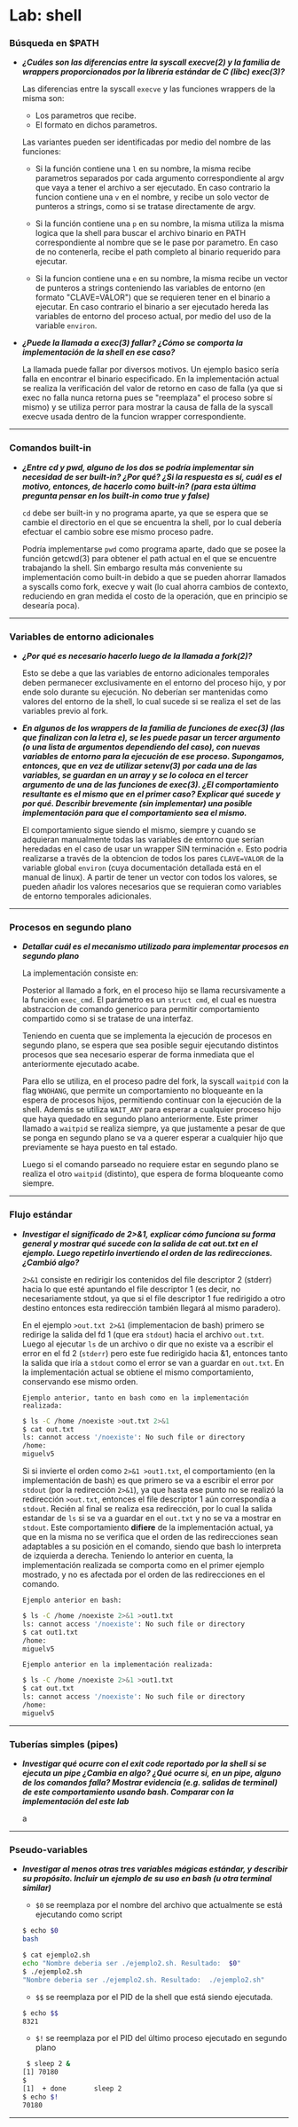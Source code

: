 # Lab: shell

### Búsqueda en $PATH

- ***¿Cuáles son las diferencias entre la syscall execve(2) y la familia de wrappers proporcionados por la librería estándar de C (libc) exec(3)?***

    Las diferencias entre la syscall `execve` y las funciones wrappers de la misma son:
    - Los parametros que recibe.
    - El formato en dichos parametros.

    Las variantes pueden ser identificadas por medio del nombre de las funciones:

    - Si la función contiene una `l` en su nombre, la misma recibe parametros separados por cada argumento correspondiente
    al argv que vaya a tener el archivo a ser ejecutado.
    En caso contrario la funcion contiene una `v` en el nombre, y recibe un solo vector de punteros a strings, como si se
    tratase directamente de argv.

    - Si la función contiene una `p` en su nombre, la misma utiliza la misma logica que la shell para buscar el archivo binario
    en PATH correspondiente al nombre que se le pase por parametro. 
    En caso de no contenerla, recibe el path completo al binario requerido para ejecutar.

    - Si la funcion contiene una `e` en su nombre, la misma recibe un vector de punteros a strings conteniendo las variables de entorno
    (en formato "CLAVE=VALOR") que se requieren tener en el binario a ejecutar.
    En caso contrario el binario a ser ejecutado hereda las variables de entorno del proceso actual, por medio del uso de la variable
    `environ`. 

- ***¿Puede la llamada a exec(3) fallar? ¿Cómo se comporta la implementación de la shell en ese caso?***

    La llamada puede fallar por diversos motivos. Un ejemplo basico sería falla en encontrar el binario especificado.
    En la implementación actual se realiza la verificación del valor de retorno en caso de falla (ya que si exec no falla nunca
    retorna pues se "reemplaza" el proceso sobre sí mismo) y se utiliza perror para mostrar la causa de falla de la syscall execve
    usada dentro de la funcion wrapper correspondiente.

---

### Comandos built-in

- ***¿Entre cd y pwd, alguno de los dos se podría implementar sin necesidad de ser built-in? ¿Por qué? ¿Si la respuesta es sí, cuál es el motivo, entonces, de hacerlo como built-in? (para esta última pregunta pensar en los built-in como true y false)***

    `cd` debe ser built-in y no programa aparte, ya que se espera que se cambie el directorio en el que se
    encuentra la shell, por lo cual debería efectuar el cambio sobre ese mismo proceso padre.

    Podría implementarse `pwd` como programa aparte, dado que se posee la función getcwd(3) para obtener el path actual en el que se 
    encuentre trabajando la shell. Sin embargo resulta más conveniente su implementación como built-in debido a que se pueden
    ahorrar llamados a syscalls como fork, execve y wait (lo cual ahorra cambios de contexto, reduciendo en gran medida el
    costo de la operación, que en principio se desearía poca).

---

### Variables de entorno adicionales

- ***¿Por qué es necesario hacerlo luego de la llamada a fork(2)?***

    Esto se debe a que las variables de entorno adicionales temporales deben permanecer exclusivamente en el entorno del proceso
    hijo, y por ende solo durante su ejecución. No deberían ser mantenidas como valores del entorno de la shell, lo cual sucede
    si se realiza el set de las variables previo al fork.

- ***En algunos de los wrappers de la familia de funciones de exec(3) (las que finalizan con la letra e), se les puede pasar un tercer argumento (o una lista de argumentos dependiendo del caso), con nuevas variables de entorno para la ejecución de ese proceso. Supongamos, entonces, que en vez de utilizar setenv(3) por cada una de las variables, se guardan en un array y se lo coloca en el tercer argumento de una de las funciones de exec(3). ¿El comportamiento resultante es el mismo que en el primer caso? Explicar qué sucede y por qué. Describir brevemente (sin implementar) una posible implementación para que el comportamiento sea el mismo.***

    El comportamiento sigue siendo el mismo, siempre y cuando se adquieran manualmente todas las variables de entorno que serían
    heredadas en el caso de usar un wrapper SIN terminación `e`. Esto podria realizarse a través de la obtencion de todos los
    pares `CLAVE=VALOR` de la variable global `environ` (cuya documentación detallada está en el manual de linux).
    A partir de tener un vector con todos los valores, se pueden añadir los valores necesarios que se requieran como variables
    de entorno temporales adicionales. 

---

### Procesos en segundo plano

- ***Detallar cuál es el mecanismo utilizado para implementar procesos en segundo plano***

    La implementación consiste en:

    Posterior al llamado a fork, en el proceso hijo se llama recursivamente a la función `exec_cmd`. El parámetro es un `struct cmd`, el 
    cual es nuestra abstraccion de comando generico para permitir comportamiento compartido como si se tratase de una interfaz.

    Teniendo en cuenta que se implementa la ejecución de procesos en segundo plano, se espera que sea posible seguir ejecutando
    distintos procesos que sea necesario esperar de forma inmediata que el anteriormente ejecutado acabe. 
    
    Para ello se utiliza, en el proceso padre del fork, la syscall `waitpid` con la flag `WNOHANG`, que permite un comportamiento no bloqueante en la espera de procesos
    hijos, permitiendo continuar con la ejecución de la shell. Además se utiliza `WAIT_ANY` para esperar a cualquier proceso hijo que
    haya quedado en segundo plano anteriormente. Este primer llamado a `waitpid` se realiza siempre, ya que justamente a pesar de que se
    ponga en segundo plano se va a querer esperar a cualquier hijo que previamente se haya puesto en tal estado.

    Luego si el comando parseado no requiere estar en segundo plano se realiza el otro `waitpid` (distinto), que espera de forma
    bloqueante como siempre.

---

### Flujo estándar

- ***Investigar el significado de 2>&1, explicar cómo funciona su forma general y mostrar qué sucede con la salida de cat out.txt en el ejemplo. Luego repetirlo invertiendo el orden de las redirecciones. ¿Cambió algo?***

    `2>&1` consiste en redirigir los contenidos del file descriptor 2 (stderr) hacia lo que esté apuntando el file descriptor 1 (es
    decir, no necesariamente stdout, ya que si el file descriptor 1 fue redirigido a otro destino entonces esta redirección también
    llegará al mismo paradero).

    En el ejemplo `>out.txt 2>&1` (implementacion de bash) primero se redirige la salida del fd 1 (que era `stdout`) hacia el archivo `out.txt`.
    Luego al ejecutar `ls` de un archivo o dir que no existe va a escribir el error en el fd 2 (`stderr`) pero este fue redirigido hacia &1, entonces tanto la salida que iría a `stdout` como el error se van a guardar en `out.txt`.
    En la implementación actual se obtiene el mismo comportamiento, conservando ese mismo orden.

    `Ejemplo anterior, tanto en bash como en la implementación realizada:`
    ```bash
    $ ls -C /home /noexiste >out.txt 2>&1
    $ cat out.txt
    ls: cannot access '/noexiste': No such file or directory
    /home:
    miguelv5
    ```

    Si si invierte el orden como `2>&1 >out1.txt`, el comportamiento (en la implementación de bash) es que primero se va a escribir el error por `stdout` (por la redirección `2>&1`), ya que hasta ese punto no se realizó la redirección `>out.txt`, entonces el file descriptor 1 aún correspondía a `stdout`. 
    Recién al final se realiza esa redirección, por lo cual la salida estandar de `ls` si se va a guardar en el `out.txt` y no se va a mostrar en `stdout`.
    Este comportamiento **difiere** de la implementación actual, ya que en la misma no se verifica que el orden de las redirecciones
    sean adaptables a su posición en el comando, siendo que bash lo interpreta de izquierda a derecha.
    Teniendo lo anterior en cuenta, la implementación realizada se comporta como en el primer ejemplo mostrado, y no es afectada por
    el orden de las redirecciones en el comando.  

    `Ejemplo anterior en bash:`
    ```bash
    $ ls -C /home /noexiste 2>&1 >out1.txt
    ls: cannot access '/noexiste': No such file or directory
    $ cat out1.txt
    /home:
    miguelv5
    ```

    `Ejemplo anterior en la implementación realizada:`
    ```bash
    $ ls -C /home /noexiste 2>&1 >out1.txt
    $ cat out.txt
    ls: cannot access '/noexiste': No such file or directory
    /home:
    miguelv5
    ```

---

### Tuberías simples (pipes)

- ***Investigar qué ocurre con el exit code reportado por la shell si se ejecuta un pipe ¿Cambia en algo? ¿Qué ocurre si, en un pipe, alguno de los comandos falla? Mostrar evidencia (e.g. salidas de terminal) de este comportamiento usando bash. Comparar con la implementación del este lab***

    a

---

### Pseudo-variables

- ***Investigar al menos otras tres variables mágicas estándar, y describir su propósito. Incluir un ejemplo de su uso en bash (u otra terminal similar)***

    - `$0` se reemplaza por el nombre del archivo que actualmente se está ejecutando como script
    ```bash
    $ echo $0
    bash

    $ cat ejemplo2.sh 
    echo "Nombre deberia ser ./ejemplo2.sh. Resultado:  $0"
    $ ./ejemplo2.sh
    "Nombre deberia ser ./ejemplo2.sh. Resultado:  ./ejemplo2.sh"

    ```
    
    - `$$` se reemplaza por el PID de la shell que está siendo ejecutada.
    ```bash
    $ echo $$
    8321
    ```

    - `$!` se reemplaza por el PID del último proceso ejecutado en segundo plano
    ```bash
     $ sleep 2 &
    [1] 70180
    $ 
    [1]  + done       sleep 2
    $ echo $!
    70180
    ```


---



